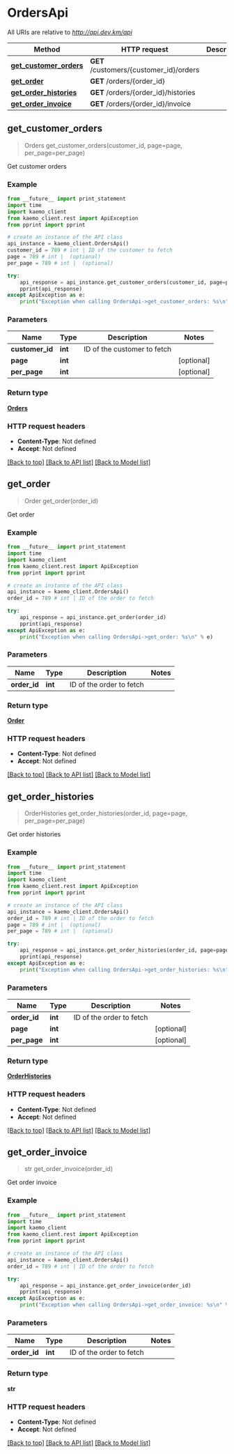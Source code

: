 # OrdersApi

All URIs are relative to *http://api.dev.km/api*

Method | HTTP request | Description
------------- | ------------- | -------------
[**get_customer_orders**](#get_customer_orders) | **GET** /customers/{customer_id}/orders | 
[**get_order**](#get_order) | **GET** /orders/{order_id} | 
[**get_order_histories**](#get_order_histories) | **GET** /orders/{order_id}/histories | 
[**get_order_invoice**](#get_order_invoice) | **GET** /orders/{order_id}/invoice | 


## **get_customer_orders**
> Orders get_customer_orders(customer_id, page=page, per_page=per_page)



Get customer orders

### Example 
```python
from __future__ import print_statement
import time
import kaemo_client
from kaemo_client.rest import ApiException
from pprint import pprint

# create an instance of the API class
api_instance = kaemo_client.OrdersApi()
customer_id = 789 # int | ID of the customer to fetch
page = 789 # int |  (optional)
per_page = 789 # int |  (optional)

try: 
    api_response = api_instance.get_customer_orders(customer_id, page=page, per_page=per_page)
    pprint(api_response)
except ApiException as e:
    print("Exception when calling OrdersApi->get_customer_orders: %s\n" % e)
```

### Parameters

Name | Type | Description  | Notes
------------- | ------------- | ------------- | -------------
 **customer_id** | **int**| ID of the customer to fetch | 
 **page** | **int**|  | [optional] 
 **per_page** | **int**|  | [optional] 

### Return type

[**Orders**](#Orders)

### HTTP request headers

 - **Content-Type**: Not defined
 - **Accept**: Not defined

[[Back to top]](#) [[Back to API list]](#documentation-for-api-endpoints) [[Back to Model list]](#documentation-for-models)

## **get_order**
> Order get_order(order_id)



Get order

### Example 
```python
from __future__ import print_statement
import time
import kaemo_client
from kaemo_client.rest import ApiException
from pprint import pprint

# create an instance of the API class
api_instance = kaemo_client.OrdersApi()
order_id = 789 # int | ID of the order to fetch

try: 
    api_response = api_instance.get_order(order_id)
    pprint(api_response)
except ApiException as e:
    print("Exception when calling OrdersApi->get_order: %s\n" % e)
```

### Parameters

Name | Type | Description  | Notes
------------- | ------------- | ------------- | -------------
 **order_id** | **int**| ID of the order to fetch | 

### Return type

[**Order**](#Order)

### HTTP request headers

 - **Content-Type**: Not defined
 - **Accept**: Not defined

[[Back to top]](#) [[Back to API list]](#documentation-for-api-endpoints) [[Back to Model list]](#documentation-for-models)

## **get_order_histories**
> OrderHistories get_order_histories(order_id, page=page, per_page=per_page)



Get order histories

### Example 
```python
from __future__ import print_statement
import time
import kaemo_client
from kaemo_client.rest import ApiException
from pprint import pprint

# create an instance of the API class
api_instance = kaemo_client.OrdersApi()
order_id = 789 # int | ID of the order to fetch
page = 789 # int |  (optional)
per_page = 789 # int |  (optional)

try: 
    api_response = api_instance.get_order_histories(order_id, page=page, per_page=per_page)
    pprint(api_response)
except ApiException as e:
    print("Exception when calling OrdersApi->get_order_histories: %s\n" % e)
```

### Parameters

Name | Type | Description  | Notes
------------- | ------------- | ------------- | -------------
 **order_id** | **int**| ID of the order to fetch | 
 **page** | **int**|  | [optional] 
 **per_page** | **int**|  | [optional] 

### Return type

[**OrderHistories**](#OrderHistories)

### HTTP request headers

 - **Content-Type**: Not defined
 - **Accept**: Not defined

[[Back to top]](#) [[Back to API list]](#documentation-for-api-endpoints) [[Back to Model list]](#documentation-for-models)

## **get_order_invoice**
> str get_order_invoice(order_id)



Get order invoice

### Example 
```python
from __future__ import print_statement
import time
import kaemo_client
from kaemo_client.rest import ApiException
from pprint import pprint

# create an instance of the API class
api_instance = kaemo_client.OrdersApi()
order_id = 789 # int | ID of the order to fetch

try: 
    api_response = api_instance.get_order_invoice(order_id)
    pprint(api_response)
except ApiException as e:
    print("Exception when calling OrdersApi->get_order_invoice: %s\n" % e)
```

### Parameters

Name | Type | Description  | Notes
------------- | ------------- | ------------- | -------------
 **order_id** | **int**| ID of the order to fetch | 

### Return type

**str**

### HTTP request headers

 - **Content-Type**: Not defined
 - **Accept**: Not defined

[[Back to top]](#) [[Back to API list]](#documentation-for-api-endpoints) [[Back to Model list]](#documentation-for-models)

